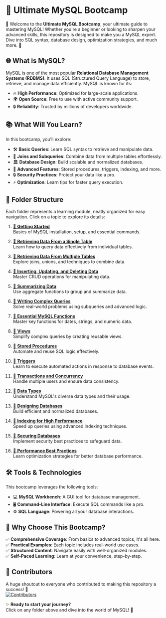 # 🌟 **Ultimate MySQL Bootcamp**

🎉 Welcome to the **Ultimate MySQL Bootcamp**, your ultimate guide to mastering MySQL! Whether you're a beginner or looking to sharpen your advanced skills, this repository is designed to make you a MySQL expert. Dive into SQL syntax, database design, optimization strategies, and much more. 🚀

## 🌐 **What is MySQL?**

MySQL is one of the most popular **Relational Database Management Systems (RDBMS)**. It uses SQL (Structured Query Language) to store, retrieve, and manage data efficiently. MySQL is known for its:
- 🔥 **High Performance**: Optimized for large-scale applications.
- 🌍 **Open Source**: Free to use with active community support.
- 🔒 **Reliability**: Trusted by millions of developers worldwide.

## 📚 **What Will You Learn?**

In this bootcamp, you'll explore:
- 🛠️ **Basic Queries**: Learn SQL syntax to retrieve and manipulate data.
- 🌉 **Joins and Subqueries**: Combine data from multiple tables effortlessly.
- 🏛️ **Database Design**: Build scalable and normalized databases.
- 🔧 **Advanced Features**: Stored procedures, triggers, indexing, and more.
- 🔒 **Security Practices**: Protect your data like a pro.
- ⚡ **Optimization**: Learn tips for faster query execution.

## 📂 **Folder Structure**

Each folder represents a learning module, neatly organized for easy navigation. Click on a topic to explore its details:

1. [📁 **Getting Started**](./00_getting_started)  
   Basics of MySQL installation, setup, and essential commands.

2. [📁 **Retrieving Data From a Single Table**](./01_retrieving_data_from_a_single_table)  
   Learn how to query data effectively from individual tables.

3. [📁 **Retrieving Data From Multiple Tables**](./02_retrieving_data_from_multiple_table)  
   Explore joins, unions, and techniques to combine data.

4. [📁 **Inserting, Updating, and Deleting Data**](./03_inserting,_updating,_and_deleting_data)  
   Master CRUD operations for manipulating data.

5. [📁 **Summarizing Data**](./04_summarizing_data)  
   Use aggregate functions to group and summarize data.

6. [📁 **Writing Complex Queries**](./05_writing_complex_query)  
   Solve real-world problems using subqueries and advanced logic.

7. [📁 **Essential MySQL Functions**](./06_essential_mysql_functions)  
   Master key functions for dates, strings, and numeric data.

8. [📁 **Views**](./07_views)  
   Simplify complex queries by creating reusable views.

9. [📁 **Stored Procedures**](./08_stored_procedures)  
   Automate and reuse SQL logic effectively.

10. [📁 **Triggers**](./09_triggers)  
    Learn to execute automated actions in response to database events.

11. [📁 **Transactions and Concurrency**](./10_transactions_and_concurrency)  
    Handle multiple users and ensure data consistency.

12. [📁 **Data Types**](./11_data_types)  
    Understand MySQL's diverse data types and their usage.

13. [📁 **Designing Databases**](./12_designing_databases)  
    Build efficient and normalized databases.

14. [📁 **Indexing for High Performance**](./13_indexing_for_high_performance)  
    Speed up queries using advanced indexing techniques.

15. [📁 **Securing Databases**](./14_securing_databases)  
    Implement security best practices to safeguard data.

16. [📁 **Performance Best Practices**](./15_Performance_best_practices)  
    Learn optimization strategies for better database performance.

## 🛠️ **Tools & Technologies**

This bootcamp leverages the following tools:
- 💻 **MySQL Workbench**: A GUI tool for database management.
- 🖥️ **Command-Line Interface**: Execute SQL commands like a pro.
- ⚙️ **SQL Language**: Powering all your database interactions.

## 🌟 **Why Choose This Bootcamp?**

✅ **Comprehensive Coverage**: From basics to advanced topics, it's all here.  
✅ **Practical Examples**: Each topic includes real-world use cases.  
✅ **Structured Content**: Navigate easily with well-organized modules.  
✅ **Self-Paced Learning**: Learn at your convenience, step-by-step.  

## 🏅 **Contributors**

A huge shoutout to everyone who contributed to making this repository a success! 🎉  
[![Contributors](https://contrib.rocks/image?repo=HashimThePassionate/ultimate-mysql-bootcamp)](https://github.com/HashimThePassionate/ultimate-mysql-bootcamp/graphs/contributors)

✨ **Ready to start your journey?**  
Click on any folder above and dive into the world of MySQL! 💪
